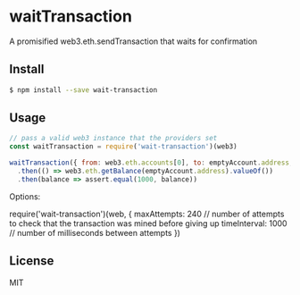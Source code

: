 # waitTransaction
A promisified web3.eth.sendTransaction that waits for confirmation

## Install

```sh
$ npm install --save wait-transaction
```

## Usage

```js
// pass a valid web3 instance that the providers set
const waitTransaction = require('wait-transaction')(web3)

waitTransaction({ from: web3.eth.accounts[0], to: emptyAccount.address, value: 1000 })
  .then(() => web3.eth.getBalance(emptyAccount.address).valueOf())
  .then(balance => assert.equal(1000, balance))
```

Options:

require('wait-transaction')(web, {
  maxAttempts: 240 // number of attempts to check that the transaction was mined before giving up
  timeInterval: 1000 // number of milliseconds between attempts
})

## License

MIT
